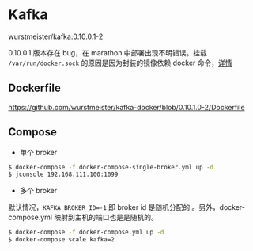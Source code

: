 # Kafka

wurstmeister/kafka:0.10.0.1-2

0.10.0.1 版本存在 bug，在 marathon 中部署出现不明错误。挂载 `/var/run/docker.sock` 的原因是因为封装的镜像依赖 docker 命令，[详情](https://github.com/wurstmeister/kafka-docker/blob/0.10.1.0-2/start-kafka.sh#L9)


## Dockerfile

https://github.com/wurstmeister/kafka-docker/blob/0.10.1.0-2/Dockerfile


## Compose

* 单个 broker

```bash
$ docker-compose -f docker-compose-single-broker.yml up -d
$ jconsole 192.168.111.100:1099
```

* 多个 broker

默认情况，`KAFKA_BROKER_ID=-1` 即 broker id 是随机分配的 。另外，docker-compose.yml 映射到主机的端口也是是随机的。

```bash
$ docker-compose -f docker-compose.yml up -d
$ docker-compose scale kafka=2
```